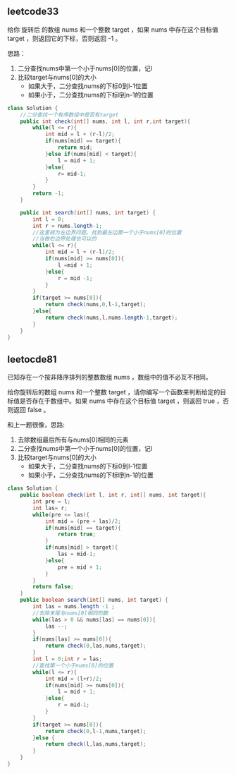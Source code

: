 ## leetcode33

给你 旋转后 的数组 nums 和一个整数 target ，如果 nums 中存在这个目标值 target ，则返回它的下标，否则返回 -1 。

思路：
1. 二分查找nums中第一个小于nums[0]的位置，记l
2. 比较target与nums[0]的大小
    * 如果大于，二分查找nums的下标0到l-1位置
    * 如果小于，二分查找nums的下标l到n-1的位置


```java
class Solution {
    //二分查找一个有序数组中是否有target
    public int check(int[] nums, int l, int r,int target){
        while(l <= r){
            int mid = l + (r-l)/2;
            if(nums[mid] == target){
                return mid;
            }else if(nums[mid] < target){
                l = mid + 1;
            }else{
                r= mid-1;
            }
        }
        return -1;
    }

    public int search(int[] nums, int target) {
        int l = 0; 
        int r = nums.length-1;
        //这里视为左边界问题。找到最左边第一个小于nums[0]的位置
        //当做右边界处理也可以的
        while(l <= r){
            int mid = l + (r-l)/2;
            if(nums[mid] >= nums[0]){
                l =mid + 1;
            }else{
                r = mid -1;
            }
        }
        if(target >= nums[0]){
            return check(nums,0,l-1,target);
        }else{
            return check(nums,l,nums.length-1,target);
        }
    }
}
```

## leetocde81
已知存在一个按非降序排列的整数数组 nums ，数组中的值不必互不相同。

给你旋转后的数组 nums 和一个整数 target ，请你编写一个函数来判断给定的目标值是否存在于数组中。如果 nums 中存在这个目标值 target ，则返回 true ，否则返回 false 。

和上一题很像，思路:
1. 去除数组最后所有与nums[0]相同的元素
2. 二分查找nums中第一个小于nums[0]的位置，记l
3. 比较target与nums[0]的大小
    * 如果大于，二分查找nums的下标0到l-1位置
    * 如果小于，二分查找nums的下标l到n-1的位置

```java
class Solution {
    public boolean check(int l, int r, int[] nums, int target){
        int pre = l;
        int las= r;
        while(pre <= las){
            int mid = (pre + las)/2;
            if(nums[mid] == target){
                return true;
            }
            if(nums[mid] > target){
                las = mid-1;
            }else{
                pre = mid + 1;
            }
        }
        return false;
    }
    public boolean search(int[] nums, int target) {
        int las = nums.length -1 ;
        //去除末尾与nums[0]相同的数
        while(las > 0 && nums[las] == nums[0]){
            las --;
        }
        if(nums[las] >= nums[0]){
            return check(0,las,nums,target);
        }
        int l = 0;int r = las;
        //查找第一个小于nums[0]的位置
        while(l <= r){
            int mid = (l+r)/2;
            if(nums[mid] >= nums[0]){
                l = mid + 1;
            }else{
                r = mid-1;
            }
        }
        if(target >= nums[0]){
            return check(0,l-1,nums,target);
        }else {
            return check(l,las,nums,target);
        }
    }
}
```


